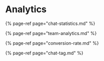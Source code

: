 # Analytics

{% page-ref page="chat-statistics.md" %}

{% page-ref page="team-analytics.md" %}

{% page-ref page="conversion-rate.md" %}

{% page-ref page="chat-tag.md" %}

